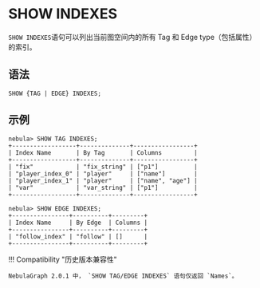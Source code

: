 # SHOW INDEXES

`SHOW INDEXES`语句可以列出当前图空间内的所有 Tag 和 Edge type（包括属性）的索引。

## 语法

```ngql
SHOW {TAG | EDGE} INDEXES;
```

## 示例

```ngql
nebula> SHOW TAG INDEXES;
+------------------+--------------+-----------------+
| Index Name       | By Tag       | Columns         |
+------------------+--------------+-----------------+
| "fix"            | "fix_string" | ["p1"]          |
| "player_index_0" | "player"     | ["name"]        |
| "player_index_1" | "player"     | ["name", "age"] |
| "var"            | "var_string" | ["p1"]          |
+------------------+--------------+-----------------+

nebula> SHOW EDGE INDEXES;
+----------------+----------+---------+
| Index Name     | By Edge  | Columns |
+----------------+----------+---------+
| "follow_index" | "follow" | []      |
+----------------+----------+---------+
```

!!! Compatibility "历史版本兼容性"

    NebulaGraph 2.0.1 中， `SHOW TAG/EDGE INDEXES` 语句仅返回 `Names`。
